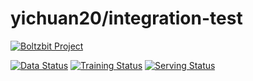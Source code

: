 # yichuan20/integration-test 

[![Boltzbit Project](https://img.shields.io/badge/Boltzbit-Project-blueviolet?style=for-the-badge)](https://demo.platform.boltzbit.com/yichuan/yichuan20/integration-test)

[![Data Status](http://demo.platform.boltzbit.com/github-service/api/v1/cubes/status/data?repositoryOwnerPlusName=yichuan20/integration-test&token=PUBLIC)](https://demo.platform.boltzbit.com/yichuan/yichuan20/integration-test?tab=Dataset)
[![Training Status](http://demo.platform.boltzbit.com/github-service/api/v1/cubes/status/train?repositoryOwnerPlusName=yichuan20/integration-test&token=PUBLIC)](https://demo.platform.boltzbit.com/yichuan/yichuan20/integration-test?tab=Training)
[![Serving Status](http://demo.platform.boltzbit.com/github-service/api/v1/cubes/status/serving?repositoryOwnerPlusName=yichuan20/integration-test&token=PUBLIC)](https://demo.platform.boltzbit.com/yichuan/yichuan20/integration-test?tab=Deployment)
